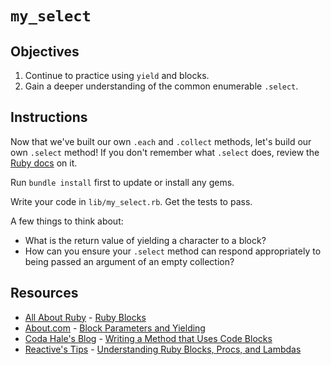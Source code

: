 # `my_select`

## Objectives

1. Continue to practice using `yield` and blocks.
2. Gain a deeper understanding of the common enumerable `.select`.

## Instructions

Now that we've built our own `.each` and `.collect` methods, let's build our own `.select` method! If you don't remember what `.select` does, review the [Ruby docs](http://ruby-doc.org/core-2.2.2/Enumerable.html#method-i-select) on it.

Run `bundle install` first to update or install any gems. 

Write your code in `lib/my_select.rb`. Get the tests to pass.

A few things to think about: 

* What is the return value of yielding a character to a block?
* How can you ensure your `.select` method can respond appropriately to being passed an argument of an empty collection?


## Resources

* [All About Ruby](http://allaboutruby.wordpress.com/) - [Ruby Blocks](http://allaboutruby.wordpress.com/2006/01/20/ruby-blocks-101/)
* [About.com](http://ruby.about.com/) - [Block Parameters and Yielding](https://web.archive.org/web/20170327021555/http://ruby.about.com/od/beginningruby/a/Block-Parameters-And-Yielding.htm)
* [Coda Hale's Blog](https://web.archive.org/web/20160915200323/http://blog.codahale.com/2005/11/24/a-ruby-howto-writing-a-method-that-uses-code-blocks) - [Writing a Method that Uses Code Blocks](https://web.archive.org/web/20160915200323/http://blog.codahale.com/2005/11/24/a-ruby-howto-writing-a-method-that-uses-code-blocks)
* [Reactive's Tips](http://www.reactive.io/tips/) - [Understanding Ruby Blocks, Procs, and Lambdas](http://www.reactive.io/tips/2008/12/21/understanding-ruby-blocks-procs-and-lambdas)

